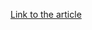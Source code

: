 [Link to the article](https://cybersecuritynews.com/pakistani-threat-actors-targeting-indian-govt/)
